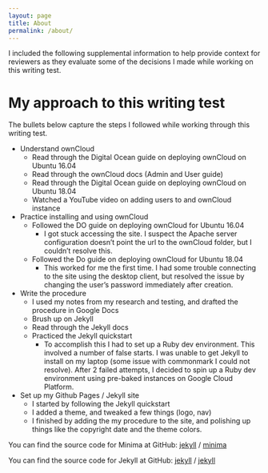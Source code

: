 ```yaml
---
layout: page
title: About
permalink: /about/
---
```

I included the following supplemental information to help provide context for reviewers as they evaluate some of the decisions I made while working on this writing test.

# My approach to this writing test
The bullets below capture the steps I followed while working through this writing test.

* Understand ownCloud
  * Read through the Digital Ocean guide on deploying ownCloud on Ubuntu 16.04
  * Read through the ownCloud docs (Admin and User guide)
  * Read through the Digital Ocean guide on deploying ownCloud on Ubuntu 18.04
  * Watched a YouTube video on adding users to and ownCloud instance
* Practice installing and using ownCloud
  * Followed the DO guide on deploying ownCloud for Ubuntu 16.04
    * I got stuck accessing the site. I suspect the Apache server configuration doesn’t point the url to the ownCloud folder, but I couldn’t resolve this.
  * Followed the Do guide on deploying ownCloud for Ubuntu 18.04
    * This worked for me the first time. I had some trouble connecting to the site using the desktop client, but resolved the issue by changing the user’s password immediately after creation.
* Write the procedure
  * I used my notes from my research and testing, and drafted the procedure in Google Docs
  * Brush up on Jekyll
  * Read through the Jekyll docs
  * Practiced the Jekyll quickstart
    * To accomplish this I had to set up a Ruby dev environment. This involved a number of false starts. I was unable to get Jekyll to install on my laptop (some issue with commonmark I could not resolve). After 2 failed attempts, I decided to spin up a Ruby dev environment using pre-baked instances on Google Cloud Platform.
* Set up my Github Pages / Jekyll site
  * I started by following the Jekyll quickstart
  * I added a theme, and tweaked a few things (logo, nav)
  * I finished by adding the my procedure to the site, and polishing up things like the copyright date and the theme colors.

You can find the source code for Minima at GitHub:
[jekyll][jekyll-organization] /
[minima](https://github.com/jekyll/minima)

You can find the source code for Jekyll at GitHub:
[jekyll][jekyll-organization] /
[jekyll](https://github.com/jekyll/jekyll)


[jekyll-organization]: https://github.com/jekyll
